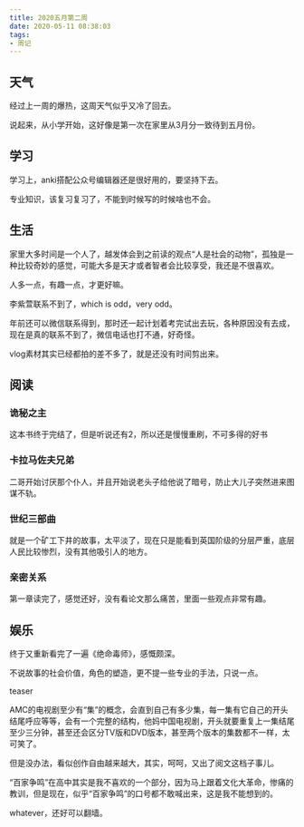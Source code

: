 ```yaml
---
title: 2020五月第二周
date: 2020-05-11 08:38:03
tags:
- 周记
---
```


## 天气

经过上一周的爆热，这周天气似乎又冷了回去。

说起来，从小学开始，这好像是第一次在家里从3月分一致待到五月份。

## 学习

学习上，anki搭配公众号编辑器还是很好用的，要坚持下去。

专业知识，该复习复习了，不能到时候写的时候啥也不会。

## 生活 

家里大多时间是一个人了，越发体会到之前读的观点“人是社会的动物”，孤独是一种比较奇妙的感觉，可能大多是天才或者智者会比较享受，我还是不很喜欢。

人多一点，有趣一点，才更好嘛。

李紫萱联系不到了，which is odd，very odd。

年前还可以微信联系得到，那时还一起计划着考完试出去玩，各种原因没有去成，现在是真的联系不到了，微信电话也打不通，好奇怪。

vlog素材其实已经都拍的差不多了，就是还没有时间剪出来。

## 阅读

### 诡秘之主

这本书终于完结了，但是听说还有2，所以还是慢慢重刷，不可多得的好书

### 卡拉马佐夫兄弟

二哥开始讨厌那个仆人，并且开始说老头子给他说了暗号，防止大儿子突然进来图谋不轨。

### 世纪三部曲

就是一个矿工下井的故事，太平淡了，现在只是能看到英国阶级的分层严重，底层人民比较惨烈，没有其他吸引人的地方。

### 亲密关系

第一章读完了，感觉还好，没有看论文那么痛苦，里面一些观点非常有趣。



## 娱乐

终于又重新看完了一遍《绝命毒师》，感慨颇深。

不说故事的社会价值，角色的塑造，更不提一些专业的手法，只说一点。

teaser

AMC的电视剧至少有“集”的概念，会直到自己有多少集，每一集有它自己的开头结尾呼应等等，会有一个完整的结构，他妈中国电视剧，开头就要重复上一集结尾至少三分钟，甚至还会区分TV版和DVD版本，甚至两个版本的集数都不一样，太可笑了。

但是没办法，看似创作自由越来越大，其实，呵呵，又出了阅文这档子事儿。

“百家争鸣”在高中其实是我不喜欢的一个部分，因为马上跟着文化大革命，惨痛的教训，但是现在，似乎“百家争鸣”的口号都不敢喊出来，这是我不能想到的。

whatever，还好可以翻墙。